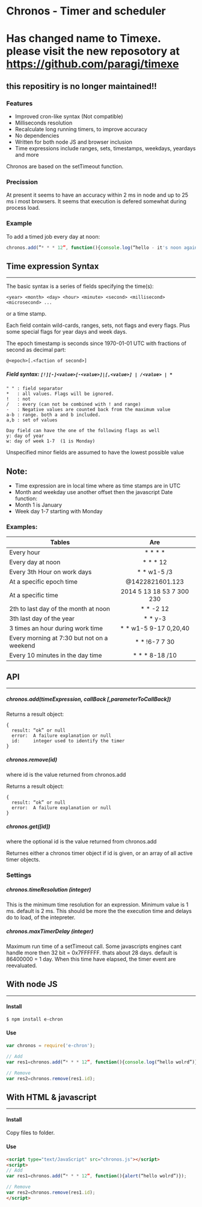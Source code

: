 # Chronos - Timer and scheduler
# Has changed name to Timexe. please visit the new reposotory at https://github.com/paragi/timexe


## this repositiry is no longer maintained!!



### Features
* Improved cron-like syntax (Not compatible)
* Milliseconds resolution
* Recalculate long running timers, to improve accuracy
* No dependencies
* Written for both node JS and browser inclusion
* Time expressions include ranges, sets, timestamps, weekdays, yeardays and more 

Chronos are based on the setTimeout function. 

### Precission
At present it seems to have an accuracy within 2 ms in node and up to 25 ms i most browsers.
It seems that execution is defered somewhat during process load.


### Example
To add a timed job every day at noon:

```javascript
chronos.add(”* * * 12”, function(){console.log(“hello - it's noon again”)});
```

## Time expression Syntax
---
The basic syntax is a series of fields specifying the time(s):

 `<year> <month> <day> <hour> <minute> <second> <millisecond> <microsecond> ...`

or a time stamp.

Each field contain wild-cards, ranges, sets, not flags and every flags. Plus some special flags for year days and week days.

The epoch timestamp is seconds since 1970-01-01 UTC with fractions of second as decimal part:

	@<epoch>[.<faction of second>]

##### Field syntax: 	`[!][-]<value>[-<value>]|[,<value>] | /<value> | *`
```
" " : field separator
*   : all values. Flags will be ignored.
!   : not
/   : every (can not be combined with ! and range)
-   : Negative values are counted back from the maximum value
a-b : range. both a and b included.
a,b : set of values

Day field can have the one of the following flags as well
y: day of year
w: day of week 1-7  (1 is Monday)
```
Unspecified minor fields are assumed to have the lowest possible value

## Note: 
- Time expression are in local time where as time stamps are in UTC
- Month and weekday use another offset then the javascript Date function:
- Month 1 is January 
- Week day 1-7 starting with Monday 

 
### Examples:
| Tables        | Are           |
| ------------- |:-------------:|
| Every hour|  * * * *|
| Every day at noon| * * * 12
| Every 3th Hour on work days| * * w1-5 /3
| At a specific epoch time|@1422821601.123  
| At a specific time| 2014 5 13 18 53 7 300 230
| 2th to last day of the month at noon| * * -2 12
| 3th last day of the year| * * y-3
| 3 times an hour during work time| * * w1-5 9-17 0,20,40
| Every morning at 7:30 but not on a weekend| * * !6-7 7 30  
| Every 10 minutes in the day time|  * * * 8-18 /10


## API
---
##### chronos.add(timeExpression, callBack [,parameterToCallBack])

Returns a result object:
```
{
  result: “ok” or null
  error:  A failure explanation or null
  id:	  integer used to identify the timer
}
```


##### chronos.remove(id)
where id is the value returned from chronos.add

Returns a result object:
```
{
  result: “ok” or null
  error:  A failure explanation or null
}
```


##### chronos.get([id])
where the optional id is the value returned from chronos.add

Returnes either a chronos timer object if id is given, or an array of all active timer objects.


### Settings
##### chronos.timeResolution (integer)
This is the minimum time resolution for an expression. Minimum value is 1 ms. default is 2 ms.
This should be more the the execution time and delays do to load, of the intepreter. 

##### chronos.maxTimerDelay (integer)
Maximum run time of a setTimeout call. Some javascripts engines cant handle more then 32 bit = 0x7FFFFFF. thats about 28 days. default is 86400000 = 1 day.
When this time have elapsed, the timer event are reevaluated.


## With node JS
---
#### Install
```bash
$ npm install e-chron
```
#### Use
```js
var chronos = require('e-chron');

// Add
var res1=chronos.add(”* * * 12”, function(){console.log(“hello wolrd”)});

// Remove
var res2=chronos.remove(res1.id);
```


## With HTML & javascript
---
#### Install
Copy files to folder.

#### Use
```html
<script type="text/JavaScript" src="chronos.js"></script>
<script>
// Add
var res1=chronos.add(”* * * 12”, function(){alert(“hello wolrd”)});

// Remove
var res2=chronos.remove(res1.id);
</script>
```
